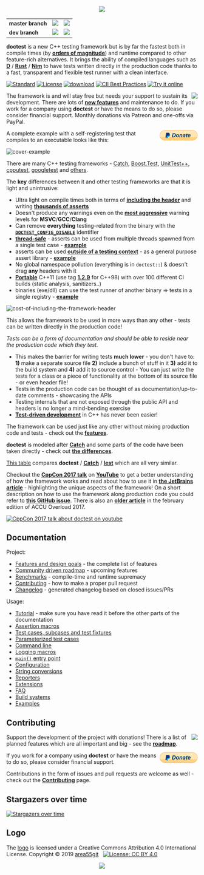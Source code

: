 <p align="center"><img src="scripts/data/logo/logo_1.svg"></p>

<b>
<table>
    <tr>
        <td>
            master branch
        </td>
        <td>
            <a href="https://github.com/doctest/doctest/actions?query=branch%3Amaster"><img src="https://github.com/doctest/doctest/workflows/CI/badge.svg?branch=master"></a>
        </td>
        <td>
            <a href="https://app.codecov.io/gh/doctest/doctest/branch/master"><img src="https://codecov.io/gh/doctest/doctest/branch/master/graph/badge.svg?token=fAdZl67WN7"/></a>
        </td>
    </tr>
    <tr>
        <td>
            dev branch
        </td>
        <td>
            <a href="https://github.com/doctest/doctest/actions?query=branch%3Adev"><img src="https://github.com/doctest/doctest/workflows/CI/badge.svg?branch=dev"></a>
        </td>
        <td>
            <a href="https://app.codecov.io/gh/doctest/doctest/branch/dev"><img src="https://codecov.io/gh/doctest/doctest/branch/dev/graph/badge.svg?token=fAdZl67WN7"/></a>
        </td>
    </tr>
</table>
</b>

**doctest** is a new C++ testing framework but is by far the fastest both in compile times (by [**orders of magnitude**](doc/markdown/benchmarks.md)) and runtime compared to other feature-rich alternatives. It brings the ability of compiled languages such as [**D**](https://dlang.org/spec/unittest.html) / [**Rust**](https://doc.rust-lang.org/book/second-edition/ch11-00-testing.html) / [**Nim**](https://nim-lang.org/docs/unittest.html) to have tests written directly in the production code thanks to a fast, transparent and flexible test runner with a clean interface.

[![Standard](https://img.shields.io/badge/c%2B%2B-11/14/17/20-blue.svg)](https://en.wikipedia.org/wiki/C%2B%2B#Standardization)
[![License](https://img.shields.io/badge/license-MIT-blue.svg)](https://opensource.org/licenses/MIT)
[![download](https://img.shields.io/badge/download%20%20-link-blue.svg)](https://raw.githubusercontent.com/doctest/doctest/master/doctest/doctest.h)
[![CII Best Practices](https://bestpractices.coreinfrastructure.org/projects/503/badge)](https://bestpractices.coreinfrastructure.org/projects/503)
[![Try it online](https://img.shields.io/badge/try%20it-online-orange.svg)](https://godbolt.org/z/4s389Kbfs)

[<img src="https://c5.patreon.com/external/logo/become_a_patron_button.png" align="right">](https://www.patreon.com/onqtam)

The framework is and will stay free but needs your support to sustain its development. There are lots of <a href="https://github.com/doctest/doctest/issues/600"><b>new features</b></a> and maintenance to do. If you work for a company using **doctest** or have the means to do so, please consider financial support. Monthly donations via Patreon and one-offs via PayPal.

[<img src="https://raw.githubusercontent.com/aha999/DonateButtons/master/paypal-donate-icon-7.png" width=100 align="right">](https://www.paypal.me/onqtam/10)

A complete example with a self-registering test that compiles to an executable looks like this:

![cover-example](scripts/data/using_doctest_888px_wide.gif)

There are many C++ testing frameworks - [Catch](https://github.com/catchorg/Catch2), [Boost.Test](http://www.boost.org/doc/libs/1_64_0/libs/test/doc/html/index.html), [UnitTest++](https://github.com/unittest-cpp/unittest-cpp), [cpputest](https://github.com/cpputest/cpputest), [googletest](https://github.com/google/googletest) and [others](https://en.wikipedia.org/wiki/List_of_unit_testing_frameworks#C.2B.2B).

The **key** differences between it and other testing frameworks are that it is light and unintrusive:
- Ultra light on compile times both in terms of [**including the header**](doc/markdown/benchmarks.md#cost-of-including-the-header) and writing [**thousands of asserts**](doc/markdown/benchmarks.md#cost-of-an-assertion-macro)
- Doesn't produce any warnings even on the [**most aggressive**](scripts/cmake/common.cmake#L84) warning levels for **MSVC**/**GCC**/**Clang**
- Can remove **everything** testing-related from the binary with the [**```DOCTEST_CONFIG_DISABLE```**](doc/markdown/configuration.md#doctest_config_disable) identifier
- [**thread-safe**](doc/markdown/faq.md#is-doctest-thread-aware) - asserts can be used from multiple threads spawned from a single test case - [**example**](examples/all_features/concurrency.cpp)
- asserts can be used [**outside of a testing context**](doc/markdown/assertions.md#using-asserts-out-of-a-testing-context) - as a general purpose assert library - [**example**](examples/all_features/asserts_used_outside_of_tests.cpp)
- No global namespace pollution (everything is in ```doctest::```) & doesn't drag **any** headers with it
- [**Portable**](doc/markdown/features.md#extremely-portable) C++11 (use tag [**1.2.9**](https://github.com/doctest/doctest/tree/1.2.9) for C++98) with over 100 different CI builds (static analysis, sanitizers..)
- binaries (exe/dll) can use the test runner of another binary => tests in a single registry - [**example**](examples/executable_dll_and_plugin/)

![cost-of-including-the-framework-header](scripts/data/benchmarks/header.png)

This allows the framework to be used in more ways than any other - tests can be written directly in the production code!

*Tests can be a form of documentation and should be able to reside near the production code which they test.*

- This makes the barrier for writing tests **much lower** - you don't have to: **1)** make a separate source file **2)** include a bunch of stuff in it **3)** add it to the build system and **4)** add it to source control - You can just write the tests for a class or a piece of functionality at the bottom of its source file - or even header file!
- Tests in the production code can be thought of as documentation/up-to-date comments - showcasing the APIs
- Testing internals that are not exposed through the public API and headers is no longer a mind-bending exercise
- [**Test-driven development**](https://en.wikipedia.org/wiki/Test-driven_development) in C++ has never been easier!

The framework can be used just like any other without mixing production code and tests - check out the [**features**](doc/markdown/features.md).

**doctest** is modeled after [**Catch**](https://github.com/catchorg/Catch2) and some parts of the code have been taken directly - check out [**the differences**](doc/markdown/faq.md#how-is-doctest-different-from-catch).

[This table](https://github.com/martinmoene/catch-lest-other-comparison) compares **doctest** / [**Catch**](https://github.com/catchorg/Catch2) / [**lest**](https://github.com/martinmoene/lest) which are all very similar.

Checkout the [**CppCon 2017 talk**](https://cppcon2017.sched.com/event/BgsI/mix-tests-and-production-code-with-doctest-implementing-and-using-the-fastest-modern-c-testing-framework) on [**YouTube**](https://www.youtube.com/watch?v=eH1CxEC29l8) to get a better understanding of how the framework works and read about how to use it in [**the JetBrains article**](https://blog.jetbrains.com/rscpp/better-ways-testing-with-doctest/) - highlighting the unique aspects of the framework! On a short description on how to use the framework along production code you could refer to [**this GitHub issue**](https://github.com/doctest/doctest/issues/252). There is also an [**older article**](https://accu.org/var/uploads/journals/Overload137.pdf) in the february edition of ACCU Overload 2017.

[![CppCon 2017 talk about doctest on youtube](scripts/data/youtube-cppcon-talk-thumbnail.png)](https://www.youtube.com/watch?v=eH1CxEC29l8)

Documentation
-------------

Project:

- [Features and design goals](doc/markdown/features.md) - the complete list of features
- [Community driven roadmap](https://github.com/doctest/doctest/issues/600) - upcoming features
- [Benchmarks](doc/markdown/benchmarks.md) - compile-time and runtime supremacy
- [Contributing](CONTRIBUTING.md) - how to make a proper pull request
- [Changelog](CHANGELOG.md) - generated changelog based on closed issues/PRs

Usage:

- [Tutorial](doc/markdown/tutorial.md) - make sure you have read it before the other parts of the documentation
- [Assertion macros](doc/markdown/assertions.md)
- [Test cases, subcases and test fixtures](doc/markdown/testcases.md)
- [Parameterized test cases](doc/markdown/parameterized-tests.md)
- [Command line](doc/markdown/commandline.md)
- [Logging macros](doc/markdown/logging.md)
- [```main()``` entry point](doc/markdown/main.md)
- [Configuration](doc/markdown/configuration.md)
- [String conversions](doc/markdown/stringification.md)
- [Reporters](doc/markdown/reporters.md)
- [Extensions](doc/markdown/extensions.md)
- [FAQ](doc/markdown/faq.md)
- [Build systems](doc/markdown/build-systems.md)
- [Examples](examples)

Contributing
------------

[<img src="https://c5.patreon.com/external/logo/become_a_patron_button.png" align="right">](https://www.patreon.com/onqtam)

Support the development of the project with donations! There is a list of planned features which are all important and big - see the [**roadmap**](https://github.com/doctest/doctest/issues/600).

[<img src="https://raw.githubusercontent.com/aha999/DonateButtons/master/paypal-donate-icon-7.png" width=100 align="right">](https://www.paypal.me/onqtam/10)

If you work for a company using **doctest** or have the means to do so, please consider financial support.

Contributions in the form of issues and pull requests are welcome as well - check out the [**Contributing**](CONTRIBUTING.md) page.

Stargazers over time
------------

[![Stargazers over time](https://starchart.cc/doctest/doctest.svg)](https://starchart.cc/doctest/doctest)

Logo
------------

The [logo](scripts/data/logo) is licensed under a Creative Commons Attribution 4.0 International License. Copyright &copy; 2019 [area55git](https://github.com/area55git) &nbsp; [![License: CC BY 4.0](https://licensebuttons.net/l/by/4.0/80x15.png)](https://creativecommons.org/licenses/by/4.0/)

<p align="center"><img src="scripts/data/logo/icon_2.svg"></p>
